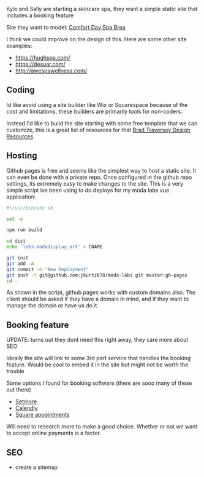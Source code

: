 Kyle and Sally are starting a skincare spa, they want a simple static site that includes a booking feature

Site they want to model: [Comfort Day Spa Brea](https://www.comfortdayspabrea.com/)

I think we could improve on the design of this. Here are some other site examples:
- https://hughspa.com/
- https://desuar.com/
- http://awespawellness.com/
## Coding
Id like avoid using a site builder like Wix or Squarespace because of the cost and limitations, these builders are primarily tools for non-coders.

Instead I'd like to build the site starting with some free template that we can customize, this is a great list of resources for that 
[Brad Traversey Design Resources](https://github.com/bradtraversy/design-resources-for-developers#html--css-templates)

## Hosting
Github pages is free and seems like the simplest way to host a static site. It can even be done with a private repo. Once configured in the github repo settings, its extremely easy to make changes to the site. This is a very simple script ive been using to do deploys for my moda labs vue application:
```sh
#!/usr/bin/env sh

set -e

npm run build

cd dist
echo 'labs.modadisplay.art' > CNAME

git init
git add -A
git commit -m "New Deployment"
git push -f git@github.com:jkurtz678/moda-labs.git master:gh-pages
cd -
```

As shown in the script, github pages works with custom domains also. The client should be asked if they have a domain in mind, and if they want to manage the domain or have us do it.

## Booking feature
UPDATE: turns out they dont need this right away, they care more about SEO

Ideally the site will link to some 3rd part service that handles the booking feature. Would be cool to embed it in the site but might not be worth the trouble

Some options I found for booking software (there are sooo many of these out there)
- [Setmore](https://www.setmore.com/)
- [Calendly](https://calendly.com/)
- [Square appointments](https://squareup.com/us/en/appointments)

Will need to research more to make a good choice. Whether or not we want to accept online payments is a factor.

## SEO
- create a sitemap
